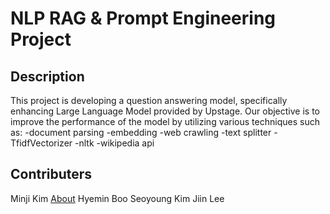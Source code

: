 # NLP RAG & Prompt Engineering Project

## Description


This project is developing a question answering model, specifically enhancing Large Language Model provided by Upstage. Our objective is to improve the performance of the model by utilizing various techniques such as:
-document parsing
-embedding
-web crawling
-text splitter
-TfidfVectorizer
-nltk
-wikipedia api


## Contributers
Minji Kim [About](https://github.com/Janice0381)
Hyemin Boo
Seoyoung Kim
Jiin Lee

